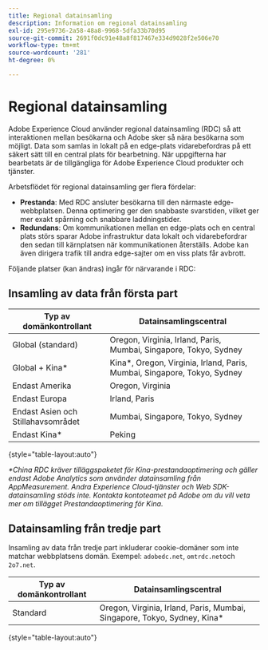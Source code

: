 ```yaml
---
title: Regional datainsamling
description: Information om regional datainsamling
exl-id: 295e9736-2a58-48a8-9968-5dfa33b70d95
source-git-commit: 2691f0dc91e48a8f817467e334d9028f2e506e70
workflow-type: tm+mt
source-wordcount: '281'
ht-degree: 0%

---
```


# Regional datainsamling

Adobe Experience Cloud använder regional datainsamling (RDC) så att interaktionen mellan besökarna och Adobe sker så nära besökarna som möjligt. Data som samlas in lokalt på en edge-plats vidarebefordras på ett säkert sätt till en central plats för bearbetning. När uppgifterna har bearbetats är de tillgängliga för Adobe Experience Cloud produkter och tjänster.

Arbetsflödet för regional datainsamling ger flera fördelar:

* **Prestanda**: Med RDC ansluter besökarna till den närmaste edge-webbplatsen. Denna optimering ger den snabbaste svarstiden, vilket ger mer exakt spårning och snabbare laddningstider.
* **Redundans**: Om kommunikationen mellan en edge-plats och en central plats störs sparar Adobe infrastruktur data lokalt och vidarebefordrar den sedan till kärnplatsen när kommunikationen återställs. Adobe kan även dirigera trafik till andra edge-sajter om en viss plats får avbrott.

Följande platser (kan ändras) ingår för närvarande i RDC:

## Insamling av data från första part

| Typ av domänkontrollant | Datainsamlingscentral |
| --- | --- |
| Global (standard) | Oregon, Virginia, Irland, Paris, Mumbai, Singapore, Tokyo, Sydney |
| Global + Kina* | Kina*, Oregon, Virginia, Irland, Paris, Mumbai, Singapore, Tokyo, Sydney |
| Endast Amerika | Oregon, Virginia |
| Endast Europa | Irland, Paris |
| Endast Asien och Stillahavsområdet | Mumbai, Singapore, Tokyo, Sydney |
| Endast Kina* | Peking |

{style="table-layout:auto"}

_*China RDC kräver tilläggspaketet för Kina-prestandaoptimering och gäller endast Adobe Analytics som använder datainsamling från AppMeasurement. Andra Experience Cloud-tjänster och Web SDK-datainsamling stöds inte. Kontakta kontoteamet på Adobe om du vill veta mer om tillägget Prestandaoptimering för Kina._

## Datainsamling från tredje part

Insamling av data från tredje part inkluderar cookie-domäner som inte matchar webbplatsens domän. Exempel: `adobedc.net`, `omtrdc.net`och `2o7.net`.

| Typ av domänkontrollant | Datainsamlingscentral |
| --- | --- |
| Standard | Oregon, Virginia, Irland, Paris, Mumbai, Singapore, Tokyo, Sydney, Kina* |

{style="table-layout:auto"}
